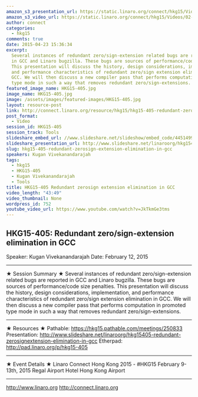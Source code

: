 ```yaml
---
amazon_s3_presentation_url: https://static.linaro.org/connect/hkg15/Videos/02-12-Thursday/HKG15-405.pdf
amazon_s3_video_url: https://static.linaro.org/connect/hkg15/Videos/02-12-Thursday/HKG15-405%20Redundant%20zerosign-extension%20elimination%20in%20GCC.mp4
author: connect
categories:
  - hkg15
comments: true
date: 2015-04-23 15:36:34
excerpt:
  Several instances of redundant zero/sign-extension related bugs are reported
  in GCC and Linaro bugzilla. These bugs are sources of performance/code size penalties.
  This presentation will discuss the history, design considerations, implementation,
  and performance characteristics of redundant zero/sign extension elimination in
  GCC. We will then discuss a new compiler pass that performs computation in promoted
  type mode in such a way that removes redundant zero/sign-extensions.
featured_image_name: HKG15-405.jpg
image_name: HKG15-405.jpg
image: /assets/images/featured-images/HKG15-405.jpg
layout: resource-post
link: http://connect.linaro.org/resource/hkg15/hkg15-405-redundant-zerosign-extension-elimination-in-gcc/
post_format:
  - Video
session_id: HKG15-405
session_track: Tools
slideshare_embed_url: //www.slideshare.net/slideshow/embed_code/44514994
slideshare_presentation_url: http://www.slideshare.net/linaroorg/hkg15405-redundant-zerosignextension-elimination-in-gcc
slug: hkg15-405-redundant-zerosign-extension-elimination-in-gcc
speakers: Kugan Vivekanandarajah
tags:
  - hkg15
  - HKG15-405
  - Kugan Vivekanandarajah
  - Tools
title: HKG15-405 Redundant zerosign extension elimination in GCC
video_length: "43:49"
video_thumbnail: None
wordpress_id: 752
youtube_video_url: https://www.youtube.com/watch?v=JkTkmGe3tms
---
```


## HKG15-405: Redundant zero/sign-extension elimination in GCC

Speaker: Kugan Vivekanandarajah
Date: February 12, 2015

---

★ Session Summary ★
Several instances of redundant zero/sign-extension related bugs are reported in GCC and Linaro bugzilla. These bugs are sources of performance/code size penalties. This presentation will discuss the history, design considerations, implementation, and performance characteristics of redundant zero/sign extension elimination in GCC. We will then discuss a new compiler pass that performs computation in promoted type mode in such a way that removes redundant zero/sign-extensions.

---

★ Resources ★
Pathable: https://hkg15.pathable.com/meetings/250833
Presentation: http://www.slideshare.net/linaroorg/hkg15405-redundant-zerosignextension-elimination-in-gcc
Etherpad: http://pad.linaro.org/p/hkg15-405

---

★ Event Details ★
Linaro Connect Hong Kong 2015 - #HKG15
February 9-13th, 2015
Regal Airport Hotel Hong Kong Airport

---

http://www.linaro.org
http://connect.linaro.org
